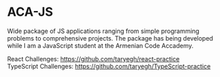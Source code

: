 # ACA-JS
Wide package of JS applications ranging from simple programming problems to comprehensive projects. The package has being developed while I am a JavaScript student at the Armenian Code Accademy.



React Challenges: https://github.com/taryegh/react-practice<br>
TypeScript Challenges: https://github.com/taryegh/TypeScript-practice
